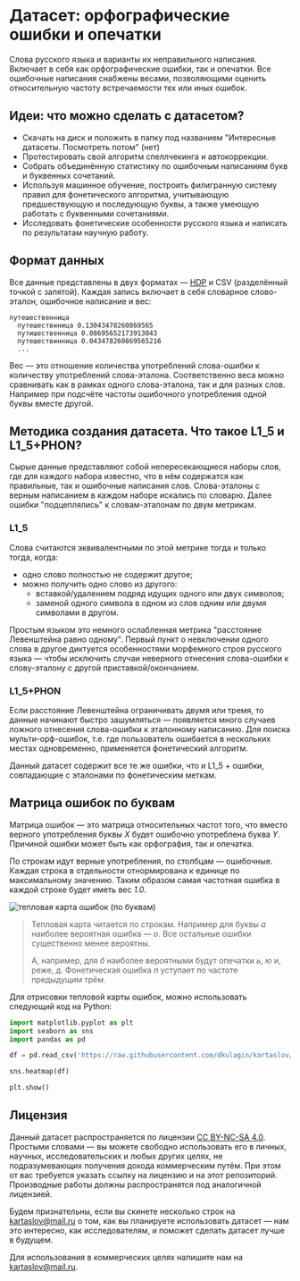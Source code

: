 # Датасет: орфографические ошибки и опечатки

Слова русского языка и варианты их неправильного написания. Включает в себя как орфографические ошибки, так и опечатки. Все ошибочные написания снабжены весами, позволяющими оценить относительную частоту встречаемости тех или иных ошибок.

## Идеи: что можно сделать с датасетом?

* Скачать на диск и положить в папку под названием "Интересные датасеты. Посмотреть потом" (нет)
* Протестировать свой алгоритм спеллчекинга и автокоррекции.
* Собрать объединённую статистику по ошибочным написаниям букв и буквенных сочетаний.
* Используя машинное обучение, построить филигранную систему правил для фонетического алгоритма, учитывающую предшествующую и последующую буквы, а также умеющую работать с буквенными сочетаниями. 
* Исследовать фонетические особенности русского языка и написать по результатам научную работу.

## Формат данных

Все данные представлены в двух форматах — [HDP] и CSV (разделённый точкой с запятой). Каждая запись включает в себя словарное слово-эталон, ошибочное написание и вес:

    путешественница
      путешествиница 0.13043478260869565
      путишественница 0.08695652173913043
      путешествинница 0.043478260869565216
      ...
      
Вес — это отношение количества употреблений слова-ошибки к количеству употреблений слова-эталона. Соответственно веса можно сравнивать как в рамках одного слова-эталона, так и для разных слов. Например при подсчёте частоты ошибочного употребления одной буквы вместе другой.

## Методика создания датасета. Что такое L1_5 и L1_5+PHON?

Сырые данные представляют собой непересекающиеся наборы слов, где для каждого набора известно, что в нём содержатся как правильные, так и ошибочные написания слов. Слова-эталоны с верным написанием в каждом наборе искались по словарю. Далее ошибки "подцеплялись" к словам-эталонам по двум метрикам.

### L1_5

Слова считаются эквивалентными по этой метрике тогда и только тогда, когда:

* одно слово полностью не содержит другое;
* можно получить одно слово из другого:
  * вставкой/удалением подряд идущих одного или двух символов;
  * заменой одного символа в одном из слов одним или двумя символами в другом.

Простым языком это немного ослабленная метрика "расстояние Левенштейна равно одному". Первый пункт о невключении одного слова в другое диктуется особенностями морфемного строя русского языка — чтобы исключить случаи неверного отнесения слова-ошибки к слову-эталону с другой приставкой/окончанием. 

### L1_5+PHON

Если расстояние Левенштейна ограничивать двумя или тремя, то данные начинают быстро зашумляться — появляется много случаев ложного отнесения слова-ошибки к эталонному написанию. Для поиска мульти-орф-ошибок, т.е. где пользователь ошибается в нескольких местах одновременно, применяется фонетический алгоритм.

Данный датасет содержит все те же ошибки, что и L1_5 + ошибки, совпадающие с эталонами по фонетическим меткам.

## Матрица ошибок по буквам
Матрица ошибок — это матрица относительных частот того, что вместо верного употребления буквы *X* будет ошибочно употреблена буква *Y*. Причиной ошибки может быть как орфография, так и опечатка.
 
По строкам идут верные употребления, по столбцам — ошибочные. Каждая строка в отдельности отнормирована к единице по максимальному значению. Таким образом самая частотная ошибка в каждой строке будет иметь вес _1.0_.

![тепловая карта ошибок (по буквам)](https://habrastorage.org/files/9ec/0fd/3c5/9ec0fd3c54524739b462e7636deeb6ca.png)

> Тепловая карта читается по строкам. Например для буквы <i>а</i> наиболее вероятная ошибка — <i>о</i>. Все остальные ошибки существенно менее вероятны.
>
> А, например, для <i>б</i> наиболее вероятными будут опечатки <i>ь</i>, <i>ю</i> и, реже, <i>д</i>. Фонетическая ошибка <i>п</i> уступает по частоте предыдущим трём.

Для отрисовки тепловой карты ошибок, можно использовать следующий код на Python:

```python
import matplotlib.pyplot as plt
import seaborn as sns
import pandas as pd

df = pd.read_csv('https://raw.githubusercontent.com/dkulagin/kartaslov/master/dataset/orfo_and_typos/letter.matrix.csv', sep=';', index_col='INDEX_LETTER')

sns.heatmap(df)

plt.show()
```

## Лицензия

Данный датасет распространяется по лицензии [CC BY-NC-SA 4.0]. Простыми словами — вы можете свободно использовать его в личных, научных, исследовательских и любых других целях, не подразумевающих получения дохода коммерческим путём. При этом от вас требуется указать ссылку на лицензию и на этот репозиторий. Производные работы должны распространятся под аналогичной лицензией.

Будем признательны, если вы скинете несколько строк на kartaslov@mail.ru о том, как вы планируете использовать датасет — нам это интересно, как исследователям, и поможет сделать датасет лучше в будущем.

Для использования в коммерческих целях напишите нам на kartaslov@mail.ru.

[HDP]: <https://github.com/dkulagin/kartaslov/blob/master/readme/hdp.md>
[CC BY-NC-SA 4.0]: <https://creativecommons.org/licenses/by-nc-sa/4.0/>